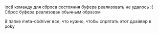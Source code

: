 ioctl команду для сброса состояния буфера реализовать не удалось :(
Сброс буфера реализован обычным образом

В папке meta-cbdriver все, что нужно, чтобы спрятать этот драйвер в poky